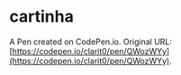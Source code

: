 # cartinha 

A Pen created on CodePen.io. Original URL: [https://codepen.io/clarit0/pen/QWozWYy](https://codepen.io/clarit0/pen/QWozWYy).

